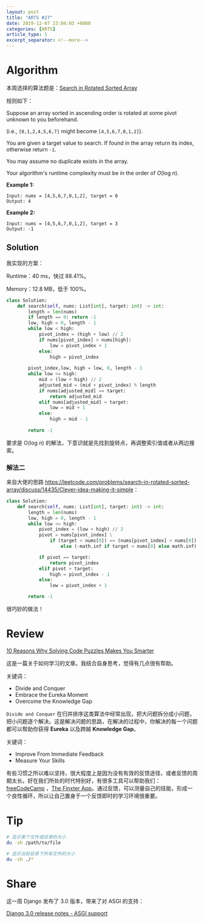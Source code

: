 ```yaml
---
layout: post
title: "ARTS #27"
date: 2019-12-07 23:04:03 +0800
categories: [ARTS]
article_type: 1
excerpt_separator: <!--more-->
---
```



# Algorithm

本周选择的算法题是：[Search in Rotated Sorted Array](<https://leetcode.com/problems/search-in-rotated-sorted-array/>)

<!--more-->

规则如下：

Suppose an array sorted in ascending order is rotated at some pivot unknown to you beforehand.

(i.e., `[0,1,2,4,5,6,7]` might become `[4,5,6,7,0,1,2]`).

You are given a target value to search. If found in the array return its index, otherwise return `-1`.

You may assume no duplicate exists in the array.

Your algorithm's runtime complexity must be in the order of *O*(log *n*).

**Example 1:**

```
Input: nums = [4,5,6,7,0,1,2], target = 0
Output: 4
```

**Example 2:**

```
Input: nums = [4,5,6,7,0,1,2], target = 3
Output: -1
```

## Solution

我实现的方案：

Runtime：40 ms，快过 88.41%。

Memory：12.8 MB，低于 100%。

```python
class Solution:
    def search(self, nums: List[int], target: int) -> int:
        length = len(nums)
        if length == 0: return -1
        low, high = 0, length - 1
        while low < high:
            pivot_index = (high + low) // 2
            if nums[pivot_index] > nums[high]:
                low = pivot_index + 1
            else:
                high = pivot_index
        
        pivot_index,low, high = low, 0, length - 1
        while low <= high:
            mid = (low + high) // 2
            adjusted_mid = (mid + pivot_index) % length
            if nums[adjusted_mid] == target:
                return adjusted_mid
            elif nums[adjusted_mid] < target:
                low = mid + 1
            else:
                high = mid - 1
                
        return -1
```

要求是 O(log *n*) 的解法，下意识就是先找到旋转点，再调整索引值或者从两边搜索。

### 解法二

来自大佬的思路 <https://leetcode.com/problems/search-in-rotated-sorted-array/discuss/14435/Clever-idea-making-it-simple>：

```python
class Solution:
    def search(self, nums: List[int], target: int) -> int:
        length = len(nums)
        low, high = 0, length - 1
        while low <= high:
            pivot_index = (low + high) // 2
            pivot = nums[pivot_index] \
                if (target < nums[0]) == (nums[pivot_index] < nums[0]) \
                    else (-math.inf if target < nums[0] else math.inf)

            if pivot == target:
                return pivot_index
            elif pivot > target:
                high = pivot_index - 1
            else:
                low = pivot_index + 1

        return -1
```

很巧妙的做法！


# Review

[10 Reasons Why Solving Code Puzzles Makes You Smarter](https://blog.finxter.com/10-reasons-why-solving-code-puzzles-makes-you-smarter/)

这是一篇关于如何学习的文章。我结合自身思考，觉得有几点很有帮助。

关键词：

- Divide and Conquer
- Embrace the Eureka Moment
- Overcome the Knowledge Gap

`Divide and Conquer` 在归并排序这类算法中经常出现，把大问题拆分成小问题，把小问题逐个解决。这是解决问题的思路，在解决的过程中，你解决的每一个问题都可以帮助你获得 **Eureka** 以及跨越 **Knowledge Gap**。

关键词：

- Improve From Immediate Feedback
- Measure Your Skills

有些习惯之所以难以坚持，很大程度上是因为没有有效的反馈途径，或者反馈的周期太长。好在我们所处的时代特别好，有很多工具可以帮助我们： [freeCodeCamp](https://www.freecodecamp.org/) ，[The Finxter App](https://finxter.com/)。通过反馈，可以测量自己的技能，形成一个良性循环，所以让自己置身于一个反馈即时的学习环境很重要。

# Tip

```bash
# 显示某个文件或目录的大小
du -sh /path/to/file

# 显示当前目录下所有文件的大小
du -sh ./*
```

# Share

这一周 Django 发布了 3.0 版本，带来了对 ASGI 的支持：

[Django 3.0 release notes - ASGI support](https://docs.djangoproject.com/en/3.0/releases/3.0/#asgi-support)